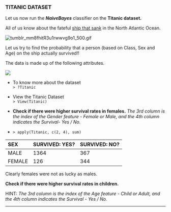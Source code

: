 ### TITANIC DATASET

Let us now run the _**NaiveBayes**_ classifier on the **Titanic dataset.**

All of us know about the fateful [ship that sank](http://www.history.com/topics/titanic) in the North Atlantic Ocean.

![](https://lh3.googleusercontent.com/ednEDRQsVBFg6-PSV1ruIzfMDwOeUa0Qgw8MvRQBNwUcwhaAFoaYn4Z-9sJX0auZlifuiMhHnDsfUd7Ic0zO5o2-46swoak8JYq0qlHyWW4QK-jet2vAcWaVoAz8gA2J-1z5A4I "tumblr_mm8fhitR3u1rwwvg9o1_500.gif")

Let us try to find the probability that a person \(based on Class, Sex and Age\) on the ship actually survived!!

The data is made up of the following attributes.

![](https://docs.google.com/drawings/d/slq46kgeIoEIJKfKT-1y32A/image?w=213&h=119&rev=22&ac=1)

* To know more about the dataset  
  `> ?Titanic`

* View the Titanic Dataset  
  `> View(Titanic)`

* **Check if there were higher survival rates in females.** _The 3rd column is the index of the Gender feature - Female or Male, and the 4th column indicates the Survival- Yes / No._

* `> apply(Titanic, c(2, 4), sum)`

| SEX | SURVIVED: YES?  | SURVIVED: NO? |
| :--- | :--- | :--- |
| MALE | 1364 | 367 |
| FEMALE | 126 | 344 |

Clearly females were not as lucky as males.



**Check if there were higher survival rates in children.**

HINT: _The 3rd column is the index of the Age feature - Child or Adult, and the 4th column indicates the Survival - Yes / No._

---



